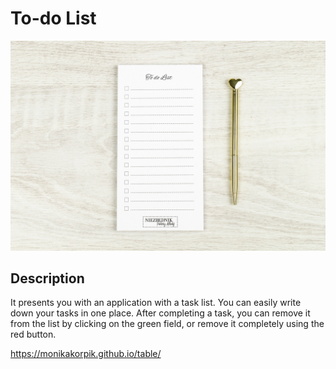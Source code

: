 # To-do List

![List of tasks](Image.jpg)

## Description

It presents you with an application with a task list. You can easily write down your tasks in one place. After completing a task, you can remove it from the list by clicking on the green field, or remove it completely using the red button.


https://monikakorpik.github.io/table/